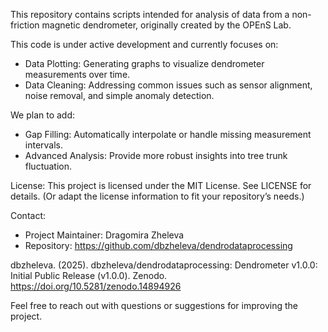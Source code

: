 This repository contains scripts intended for analysis of data from a non-friction magnetic dendrometer, originally created by the OPEnS Lab. 

This code is under active development and currently focuses on:
- Data Plotting: Generating graphs to visualize dendrometer measurements over time.
- Data Cleaning: Addressing common issues such as sensor alignment, noise removal, and simple anomaly detection.


We plan to add:
- Gap Filling: Automatically interpolate or handle missing measurement intervals.
- Advanced Analysis: Provide more robust insights into tree trunk fluctuation.


License:
This project is licensed under the MIT License. See LICENSE for details.
(Or adapt the license information to fit your repository’s needs.)

Contact:
- Project Maintainer: Dragomira Zheleva
- Repository: https://github.com/dbzheleva/dendrodataprocessing

dbzheleva. (2025). dbzheleva/dendrodataprocessing: Dendrometer v1.0.0: Initial Public Release (v1.0.0). Zenodo. https://doi.org/10.5281/zenodo.14894926

Feel free to reach out with questions or suggestions for improving the project.
